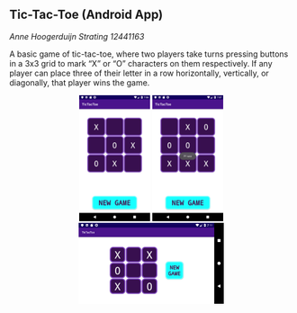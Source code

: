 ## Tic-Tac-Toe (Android App)


*Anne Hoogerduijn Strating*
*12441163*

A basic game of tic-tac-toe, where two players take turns pressing buttons in a 3x3 grid to mark
“X” or “O” characters on them respectively. If any player can place three of their letter in a
row horizontally, vertically, or diagonally, that player wins the game.  




<p align="center">
  <img src="https://github.com/AnneHS/Tic-Tac-Toe/blob/master/app/doc/name.png" height="5%" width="25%"/> <img
  src="https://github.com/AnneHS/Tic-Tac-Toe/blob/master/app/doc/won.png" height="5%" width="25%"/>
  
  <img src="https://github.com/AnneHS/Tic-Tac-Toe/blob/master/app/doc/landscape.png" height="20%" width="51%"/> 
</p>



